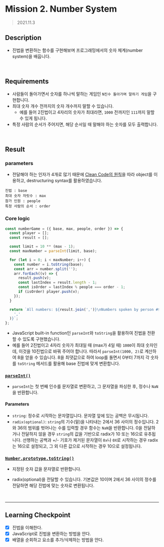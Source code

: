 # Mission 2. Number System

> 2021.11.3

## Description

- 진법을 변환하는 함수를 구현해보며 프로그래밍에서의 숫자 체계(number system)을 배웁니다.

</br>

## Requirements

- 사람들이 돌아가면서 숫자를 하나씩 말하는 게임인 `N진수 돌아가며 말하기 게임`을 구현합니다.
- 최대 숫자 개수 전까지의 숫자 개수까지 말할 수 있습니다.
  - 예를 들어 2진법이고 4자리의 숫자가 최대라면, `1000` 전까지인 `111`까지 말할 수 있게 됩니다.
- 특정 사람의 순서가 주어지면, 해당 순서일 때 말해야 하는 숫자를 모두 출력합니다.

</br>

## Result

### parameters

- 전달해야 하는 인자가 4개로 많기 때문에 [Clean Code의 원칙](https://github.com/ryanmcdermott/clean-code-javascript#function-arguments-2-or-fewer-ideally)을 따라 object를 이용하고, destructuring syntax를 활용하였습니다.

```
진법 : base
최대 숫자 자릿수 : max
참가 인원 : people
특정 사람의 순서 : order
```

### Core logic

```js
const numberGame = ({ base, max, people, order }) => {
  const player = [];
  const result = [];

  const limit = 10 ** (max - 1);
  const maxNumber = parseInt(limit, base);

  for (let i = 0; i < maxNumber; i++) {
    const number = i.toString(base);
    const arr = number.split('');
    arr.forEach((v) => {
      result.push(v);
      const lastIndex = result.length - 1;
      const isOrder = lastIndex % people === order - 1;
      if (isOrder) player.push(v);
    });
  }

  return `All numbers: ${result.join(',')}\nNumbers spoken by person #${order}: ${player.join(
    ','
  )}`;
};
```

- JavaScript built-in function인 `parseInt`와 `toString`을 활용하여 진법을 전환할 수 있도록 구현했습니다.
- 예를 들어 2진법이고 4자리 숫자가 최대일 때 (max가 4일 때) `1000`이 최대 숫자인데, 이것을 10진법으로 바꿔 주어야 합니다. 따라서 `parseInt(1000, 2)`로 계산하여 8을 얻을 수 있습니다. 8을 최댓값으로 하여 loop를 돌면서 0부터 7까지 각 숫자를 `toString` 메서드를 활용해 base 진법에 맞게 변환합니다.

### [`parseInt()`](https://developer.mozilla.org/en-US/docs/Web/JavaScript/Reference/Global_Objects/parseInt)

- `parseInt`는 첫 번째 인수를 문자열로 변환하고, 그 문자열을 파싱한 후, 정수나 `NaN`을 반환합니다.

#### Parameters

- `string`: 정수로 시작하는 문자열입니다. 문자열 앞에 있는 공백은 무시됩니다.
- `radix(optional)`: `string`의 기수(밑)을 나타내는 2에서 36 사이의 정수입니다. 2와 36의 범위를 벗어나는 수를 입력할 경우 함수는 `NaN`을 반환합니다. 0을 전달하거나 전달하지 않을 경우 `string`의 값을 기반으로 radix가 10 또는 16으로 유추됩니다. 선행하는 공백과 +/- 기호가 제거된 문자열이 `0x`나 `0X`로 시작하는 경우 radix는 16으로 설정되고, 그 외 다른 값으로 시작하는 경우 10으로 설정됩니다.

### [`Number.prototype.toString()`](https://developer.mozilla.org/en-US/docs/Web/JavaScript/Reference/Global_Objects/Number/toString)

- 지정된 숫자 값을 문자열로 반환합니다.
- radix(optional)을 전달할 수 있습니다. 기본값은 10이며 2에서 36 사이의 정수를 전달하면 해당 진법에 맞는 숫자로 변환됩니다.

  </br>

---

## Learning Checkpoint

- [x] 진법을 이해한다.
- [x] JavaScript로 진법을 변환하는 방법을 안다.
- [x] 배열을 순회하고 요소를 추가/삭제하는 방법을 안다.

